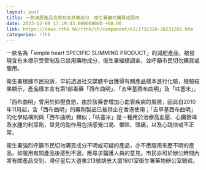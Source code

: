 ```yaml
---
layout: post
title: 一款減肥產品含管制及禁藥成分　衞生署籲勿購買或服用
date: 2023-12-08 17:19:43.000000000 +08:00
link: https://news.rthk.hk/rthk/ch/component/k2/1731324-20231208.htm
categories: rthk
---
```


一款名為「simple heart SPECIFIC SLIMMING PRODUCT」的減肥產品，被發現含有未標示受管制及已禁用藥物成分，衞生署繼續調查，並呼籲市民切勿購買或服用。
 
衞生署根據市民投訴，早前透過社交媒體平台獲得有關產品樣本進行化驗，檢驗結果顯示，產品樣本含有第1部毒藥「西布曲明」、「去甲基西布曲明」及「呋塞米」。　
 
「西布曲明」曾用於抑壓食慾，由於該藥會增加心血管疾病的風險，因此自2010年11月起，含「西布曲明」的藥劑製品已被禁止在香港使用；「去甲基西布曲明」的化學結構則與「西布曲明」類似；「呋塞米」是一種用於治療高血壓、心臟衰竭及水腫的利尿劑，常見的副作用包括感覺口渴、暈眩、頭痛，以及心跳快或不正常。　　
 
衞生署強烈呼籲市民切勿購買成分不明或可疑的產品，亦不應服用來歷不明的產品，如服用有關產品後感到不適，應尋求醫護人員的意見。市民亦可於辦公時間內將有關產品交到，灣仔皇后大道東213號胡忠大廈1801室衞生署藥物辦公室銷毀。
